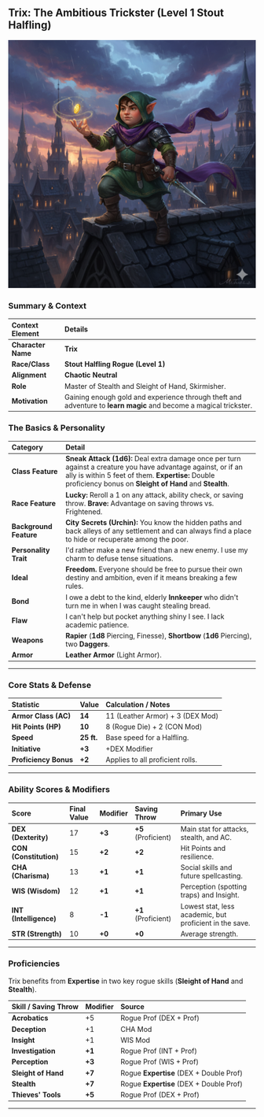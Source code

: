## Trix: The Ambitious Trickster (Level 1 Stout Halfling)

![Trix the Rogue](Trix_Rogue_img2.png)


### Summary & Context

| Context Element | Details |
| :--- | :--- |
| **Character Name** | **Trix** |
| **Race/Class** | **Stout Halfling Rogue (Level 1)** |
| **Alignment** | **Chaotic Neutral** |
| **Role** | Master of Stealth and Sleight of Hand, Skirmisher. |
| **Motivation** | Gaining enough gold and experience through theft and adventure to **learn magic** and become a magical trickster. |

### The Basics & Personality

| Category | Detail |
| :--- | :--- |
| **Class Feature** | **Sneak Attack ($\mathbf{1d6}$):** Deal extra damage once per turn against a creature you have advantage against, or if an ally is within 5 feet of them. **Expertise:** Double proficiency bonus on **Sleight of Hand** and **Stealth**. |
| **Race Feature** | **Lucky:** Reroll a 1 on any attack, ability check, or saving throw. **Brave:** Advantage on saving throws vs. Frightened. |
| **Background Feature** | **City Secrets (Urchin):** You know the hidden paths and back alleys of any settlement and can always find a place to hide or recuperate among the poor. |
| **Personality Trait**| I'd rather make a new friend than a new enemy. I use my charm to defuse tense situations. |
| **Ideal** | **Freedom.** Everyone should be free to pursue their own destiny and ambition, even if it means breaking a few rules. |
| **Bond** | I owe a debt to the kind, elderly **Innkeeper** who didn't turn me in when I was caught stealing bread. |
| **Flaw** | I can't help but pocket anything shiny I see. I lack academic patience. |
| **Weapons** | **Rapier** ($\mathbf{1d8}$ Piercing, Finesse), **Shortbow** ($\mathbf{1d6}$ Piercing), two **Daggers**. |
| **Armor** | **Leather Armor** (Light Armor). |

---

### Core Stats & Defense

| Statistic | Value | Calculation / Notes |
| :--- | :--- | :--- |
| **Armor Class (AC)** | **14** | $11 \text{ (Leather Armor)} + 3 \text{ (DEX Mod)}$ |
| **Hit Points (HP)** | **10** | $8 \text{ (Rogue Die)} + 2 \text{ (CON Mod)}$ |
| **Speed** | **25 ft.** | Base speed for a Halfling. |
| **Initiative** | **+3** | $+\text{DEX Modifier}$ |
| **Proficiency Bonus**| **+2** | Applies to all proficient rolls. |

---

### Ability Scores & Modifiers

| Score | Final Value | Modifier | Saving Throw | Primary Use |
| :--- | :--- | :--- | :--- | :--- |
| **DEX (Dexterity)** | 17 | **+3** | **+5** (Proficient) | Main stat for attacks, stealth, and AC. |
| **CON (Constitution)** | 15 | **+2** | **+2** | Hit Points and resilience. |
| **CHA (Charisma)** | 13 | **+1** | **+1** | Social skills and future spellcasting. |
| **WIS (Wisdom)** | 12 | **+1** | **+1** | Perception (spotting traps) and Insight. |
| **INT (Intelligence)** | 8 | **-1** | **+1** (Proficient) | Lowest stat, less academic, but proficient in the save. |
| **STR (Strength)** | 10 | **+0** | **+0** | Average strength. |

---

### Proficiencies

Trix benefits from **Expertise** in two key rogue skills (**Sleight of Hand** and **Stealth**).

| Skill / Saving Throw | Modifier | Source |
| :--- | :--- | :--- |
| **Acrobatics** | $+5$ | Rogue Prof ($\text{DEX + Prof}$) |
| **Deception** | $+1$ | CHA Mod |
| **Insight** | $+1$ | WIS Mod |
| **Investigation** | $\mathbf{+1}$ | Rogue Prof ($\text{INT + Prof}$) |
| **Perception** | $\mathbf{+3}$ | Rogue Prof ($\text{WIS + Prof}$) |
| **Sleight of Hand** | $\mathbf{+7}$ | Rogue **Expertise** ($\text{DEX + Double Prof}$) |
| **Stealth** | $\mathbf{+7}$ | Rogue **Expertise** ($\text{DEX + Double Prof}$) |
| **Thieves' Tools** | $\mathbf{+5}$ | Rogue Prof ($\text{DEX + Prof}$) |

---
